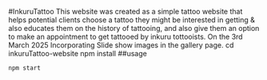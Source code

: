 #InkuruTattoo
This website was created as a simple tattoo website that helps potential clients choose a tattoo they might be interested in getting & also educates them on the history of tattooing, and also give them an option to make an appointment to get tattooed by inkuru tottooists.
On the 3rd March 2025 Incorporating Slide show images in the gallery page.
cd inkuruTattoo-website
npm install
##usage
```bash
npm start
